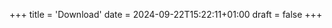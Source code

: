 +++
title = 'Download'
date = 2024-09-22T15:22:11+01:00
draft = false
+++


<!-- You can download the latest version of the Mario Open Source Project from GitHub:-->
